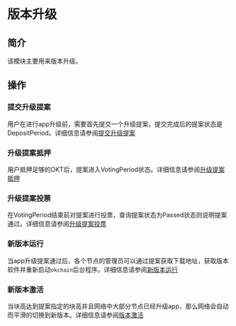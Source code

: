 # 版本升级

## 简介

该模块主要用来版本升级。

## 操作

### 提交升级提案
用户在进行app升级前，需要首先提交一个升级提案，提交完成后的提案状态是DepositPeriod。详细信息请参阅[提交升级提案](../governance/upgrade.html#1-app)

### 升级提案抵押
用户抵押足够的OKT后，提案进入VotingPeriod状态。详细信息请参阅[升级提案抵押](../governance/upgrade.html#2-app)

### 升级提案投票
在VotingPeriod结束前对提案进行投票，查询提案状态为Passed状态则说明提案通过。详细信息请参阅[升级提案投票](../governance/upgrade.html#3-app)

### 新版本运行
当app升级提案通过后，各个节点的管理员可以通过提案获取下载地址，获取版本软件并重新启动```okchain```后台程序。详细信息请参阅[新版本运行](../governance/upgrade.html#4-app)

### 新版本激活
当块高达到提案指定的块高并且网络中大部分节点已经升级app，那么网络会自动而平滑的切换到新版本。详细信息请参阅[版本激活](../governance/upgrade.html#5-app)
